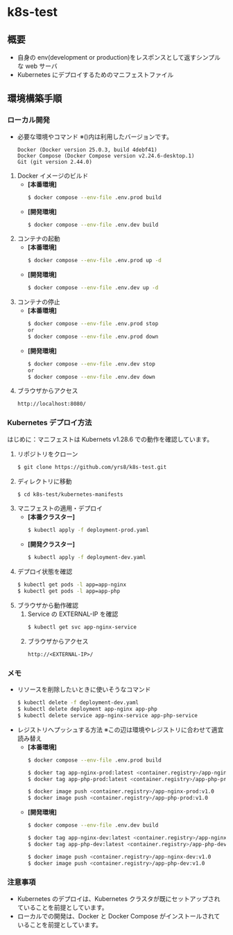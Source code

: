 # k8s-test
## 概要
* 自身の env(development or production)をレスポンスとして返すシンプルな web サーバ
* Kubernetes にデプロイするためのマニフェストファイル

## 環境構築手順
### ローカル開発
* 必要な環境やコマンド ※()内は利用したバージョンです。
   ```
   Docker (Docker version 25.0.3, build 4debf41)
   Docker Compose (Docker Compose version v2.24.6-desktop.1)
   Git (git version 2.44.0)
   ```
1. Docker イメージのビルド
   * **[本番環境]**
      ```bash
      $ docker compose --env-file .env.prod build
      ```
   * **[開発環境]**
      ```bash
      $ docker compose --env-file .env.dev build
      ```
1. コンテナの起動
   * **[本番環境]**
      ```bash
      $ docker compose --env-file .env.prod up -d
      ```
   * **[開発環境]**
      ```bash
      $ docker compose --env-file .env.dev up -d
1. コンテナの停止
   * **[本番環境]**
      ```bash
      $ docker compose --env-file .env.prod stop
      or
      $ docker compose --env-file .env.prod down
      ```
   * **[開発環境]**
      ```bash
      $ docker compose --env-file .env.dev stop
      or
      $ docker compose --env-file .env.dev down
      ```
1. ブラウザからアクセス
   ```
   http://localhost:8080/
   ```

### Kubernetes デプロイ方法
はじめに：マニフェストは Kubernets v1.28.6 での動作を確認しています。

1. リポジトリをクローン
   ```bash
   $ git clone https://github.com/yrs8/k8s-test.git
   ```
1. ディレクトリに移動
   ```bash
   $ cd k8s-test/kubernetes-manifests
   ```
2. マニフェストの適用・デプロイ
   * **[本番クラスター]**
      ```bash
      $ kubectl apply -f deployment-prod.yaml
      ```
   * **[開発クラスター]**
      ```bash
      $ kubectl apply -f deployment-dev.yaml
      ```
3. デプロイ状態を確認
   ```bash
   $ kubectl get pods -l app=app-nginx
   $ kubectl get pods -l app=app-php
   ```
4. ブラウザから動作確認
   1. Service の EXTERNAL-IP を確認
      ```bash
      $ kubectl get svc app-nginx-service
      ```
   1. ブラウザからアクセス
      ```
      http://<EXTERNAL-IP>/
      ```

### メモ
* リソースを削除したいときに使いそうなコマンド
   ```bash
   $ kubectl delete -f deployment-dev.yaml
   $ kubectl delete deployment app-nginx app-php
   $ kubectl delete service app-nginx-service app-php-service
   ```
* レジストリへプッシュする方法 ※この辺は環境やレジストリに合わせて適宜読み替え
   * **[本番環境]**
      ```bash
      $ docker compose --env-file .env.prod build

      $ docker tag app-nginx-prod:latest <container.registry>/app-nginx-prod:v1.0
      $ docker tag app-php-prod:latest <container.registry>/app-php-prod:v1.0

      $ docker image push <container.registry>/app-nginx-prod:v1.0
      $ docker image push <container.registry>/app-php-prod:v1.0
      ```
   * **[開発環境]**
      ```bash
      $ docker compose --env-file .env.dev build

      $ docker tag app-nginx-dev:latest <container.registry>/app-nginx-dev:v1.0
      $ docker tag app-php-dev:latest <container.registry>/app-php-dev:v1.0

      $ docker image push <container.registry>/app-nginx-dev:v1.0
      $ docker image push <container.registry>/app-php-dev:v1.0
      ```

### 注意事項
* Kubernetes のデプロイは、Kubernetes クラスタが既にセットアップされていることを前提としています。
* ローカルでの開発は、Docker と Docker Compose がインストールされていることを前提としています。